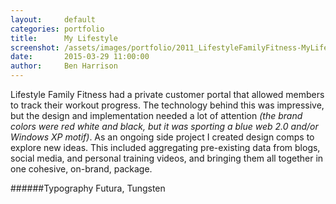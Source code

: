 ```yaml
---
layout:     default
categories: portfolio
title:      My Lifestyle
screenshot: /assets/images/portfolio/2011_LifestyleFamilyFitness-MyLifestyle.jpg
date:       2015-03-29 11:00:00
author:     Ben Harrison
---
```


Lifestyle Family Fitness had a private customer portal that allowed members to track their workout progress.
The technology behind this was impressive, but the design and implementation needed a lot of attention 
<em>(the brand colors were red white and black, but it was sporting a blue web 2.0 and/or Windows XP motif)</em>.
As an ongoing side project I created design comps to explore new ideas.
This included aggregating pre-existing data from blogs, social media, and personal training videos, 
and bringing them all together in one cohesive, on-brand, package.

######Typography
Futura, Tungsten
